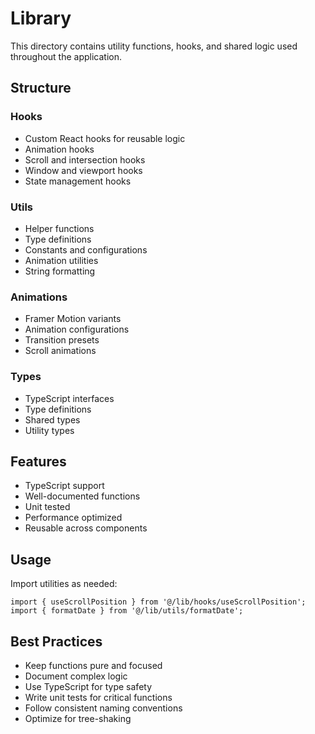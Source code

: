 # Library

This directory contains utility functions, hooks, and shared logic used throughout the application.

## Structure

### Hooks
- Custom React hooks for reusable logic
- Animation hooks
- Scroll and intersection hooks
- Window and viewport hooks
- State management hooks

### Utils
- Helper functions
- Type definitions
- Constants and configurations
- Animation utilities
- String formatting

### Animations
- Framer Motion variants
- Animation configurations
- Transition presets
- Scroll animations

### Types
- TypeScript interfaces
- Type definitions
- Shared types
- Utility types

## Features
- TypeScript support
- Well-documented functions
- Unit tested
- Performance optimized
- Reusable across components

## Usage
Import utilities as needed:
```tsx
import { useScrollPosition } from '@/lib/hooks/useScrollPosition';
import { formatDate } from '@/lib/utils/formatDate';
```

## Best Practices
- Keep functions pure and focused
- Document complex logic
- Use TypeScript for type safety
- Write unit tests for critical functions
- Follow consistent naming conventions
- Optimize for tree-shaking 